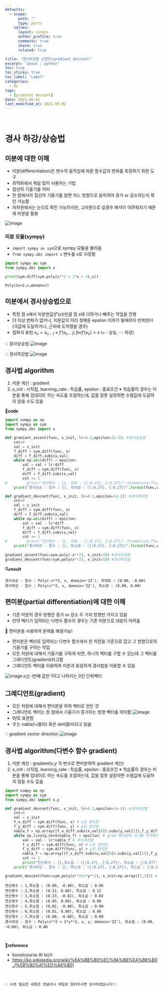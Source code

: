 ```yaml
---
defaults:
  - scope:
      path: ""
      type: posts
    values:
      layout: single
      author_profile: true
      comments: true
      share: true
      related: true

title: "경사하강법 순한맛(gradient descent)"
excerpt: "about : python"
toc: true
toc_sticky: true
toc_label: "Label"
categories:
  - DL
tags:
  - [gradient descent]
date: 2021-08-02
last_modified_at: 2021-08-02
---
```

<br>

# 경사 하강/상승법

## 미분에 대한 이해

- 미분(differentiation)은 변수의 움직임에 따른 함수값의 변화를 측정하기 위한 도구
- 최적화에서 제일 많이 사용하는 기법
- 접선의 기울기를 의미
- 한 점에서의 접선의 기울기를 알면 어느 방향으로 움직여야 증가 or 감소하는지 확인 가능함
- 저차원에서는 눈으로 확인 가능하지만, 고차원으로 갈경우 해석이 어려워지기 때문에 미분을 활용

![image](https://user-images.githubusercontent.com/77658029/127102561-466ffe3d-a63a-446e-a6cb-633b23afbc0c.png)


### 미분 모듈(sympy)

- `import sympy as sym`으로 sympy 모듈을 불러옴
- `from sympy.abc import x` 변수를 x로 지정함

```python
import sympy as sym
from sympy.abc import x

print(sym.diff(sym.poly(x**2 + 2*x + 3),x))
```
```
Poly(2𝑥+2,𝑥,𝑑𝑜𝑚𝑎𝑖𝑛=ℤ)
```

## 미분에서 경사상승법으로

- 특정 점 $x$에서 미분한값($f'(x)$)만큼 점 $x$에 더하거나 빼주는 작업을 진행
- 더 이상 변화가 없거나, 미분값이 미리 정해둔 epslion 이하가 될때까지 반복한다(극값에 도달하거나, 근처에 도착했을 경우)
- 점화식 표현 $x_n=x_{n-1}±f'(x_{n-1})$   $for f'(x_n) > ε$ (+ : 상승, - : 하강)

💡 경사상승법
![image](https://user-images.githubusercontent.com/77658029/128594059-011427f2-804c-43c3-ad7f-5316a7e64488.png)

💡 경사하강법
![image](https://user-images.githubusercontent.com/77658029/128594069-5ddeae88-55fd-4297-b743-df62ebf952f7.png)


## 경사법 algorithm

1. 미분 계산 : gradient
2. x_init : 시작점, learning_rate : 학습률, epsilon : 종료조건
※ 학습률의 경우는 미분을 통해 업데이트 하는 속도를 조절하는데, 값을 잘못 설정하면 수렴값에 도달하지 않을 수도 있음

**📰code**
```python
import numpy as np
import sympy as sym
from sympy.abc import x

def gradient_ascent(func, x_init, lr=0.3,epsilon=1e-2): #경사상승법
    cnt=0
    val = x_init
    f_diff = sym.diff(func, x)
    diff = f_diff.subs(x,val)
    while np.abs(diff) > epsilon:
        val = val + lr*diff
        f_diff = sym.diff(func, x)
        diff = f_diff.subs(x,val)
        cnt += 1
#         print("연산횟수 : {}, 좌표 : ({:0.2f}, {:0.2f})".format(cnt,float(val),float(func.subs(x,val))))
    print("경사상승 - 함수 : {}, 최대점 : ({:0.2f}, {:0.2f})".format(func,val,func.subs(x,val)))

def gradient_descent(func, x_init, lr=0.3,epsilon=1e-2): #경사하강법
    cnt=0
    val = x_init
    f_diff = sym.diff(func, x)
    diff = f_diff.subs(x,val)
    while np.abs(diff) > epsilon:
        val = val - lr*diff
        f_diff = sym.diff(func, x)
        diff = f_diff.subs(x,val)
        cnt += 1
#         print("연산횟수 : {}, 좌표 : ({:0.2f}, {:0.2f})".format(cnt,float(val),float(func.subs(x,val))))
    print("경사하강 - 함수 : {}, 최소점 : ({:0.2f}, {:0.2f})".format(func,val,func.subs(x,val)))
    
gradient_ascent(func=sym.poly(-x**2), x_init=10) #경사상승법
gradient_descent(func=sym.poly(x**2), x_init=10) #경사하강법
```
**🔍result**
```
경사상승 - 함수 : Poly(-x**2, x, domain='ZZ'), 최대점 : (0.00, -0.00)
경사하강 - 함수 : Poly(x**2, x, domain='ZZ'), 최소점 : (0.00, 0.00)
```
  
## 편미분(partial differentiation)에 대한 이해 

- 기존 미분의 경우 방향은 증가 or 감소 두 가지 방향만 가지고 있음
- 만약 벡터가 입력되는 다변수 함수의 경우는 기존 미분으로 대응이 어려움

🔑 편미분을 사용하여 문제를 해결가능!

- 편미분은 벡터로 입력되는 다변수 함수에서 한 차원을 기준으로 잡고 그 방향으로의 기울기를 구하는 작업
- 모든 차원에 대해서 기울기를 구하게 되면, 하나의 벡터를 구할 수 있는데 그 벡터를 그레디언트(gradient)라고함
- 그레디언트 벡터를 이용하여 미분과 동일하게 경사법을 이용할 수 있음

![image](https://user-images.githubusercontent.com/77658029/127163925-b2643b4e-cebe-45d0-ac23-c3507dd9af8f.png)
  $e_i$는 i번째 값만 1이고 나머지는 0인 단위벡터


## 그레디언트(gradient)

- 모든 차원에 대해서 편미분을 하여 벡터로 만든 것
- 그레디언트 벡터는 한 점에서 기울기가 증가하는 방향 벡터를 의미함
![image](https://user-images.githubusercontent.com/77658029/127168928-11e9ddf8-46d9-461a-b476-a6b497a53685.png)
- $\nabla f$로 표현함
- $\nabla$는 nabla(나블라) 혹은 del(델)이라고 읽음

💡 gradient vector direction
![image](https://user-images.githubusercontent.com/77658029/127168616-c8440173-99e1-4ff3-8834-62c20f3bd947.png)



## 경사법 algorithm(다변수 함수 gradient)

1. 미분 계산 : gradient(x,y 각 변수로 편미분하여 gradient 계산)
2. x_init : 시작점, learning_rate : 학습률, epsilon : 종료조건
※ 학습률의 경우는 미분을 통해 업데이트 하는 속도를 조절하는데, 값을 잘못 설정하면 수렴값에 도달하지 않을 수도 있음

```python
import numpy as np
import sympy as sym
from sympy.abc import x,y

def gradient_descent(func, x_init, lr=0.3,epsilon=1e-2): #경사하강법
    cnt=0
    val = x_init
    f_x_diff = sym.diff(func, x) # x로 편미분
    f_y_diff = sym.diff(func, y) # y로 편미분
    nabla_f = np.array([f_x_diff.subs(x,val[0]).subs(y,val[1]),f_y_diff.subs(x,val[0]).subs(y,val[1])], dtype = float) # grad 벡터값
    while np.linalg.norm(nabla_f) > epsilon: # grad 벡터값의 크기를 작게하자!
        val = val - lr*nabla_f # 경사하강법
        f_x_diff = sym.diff(func, x) # x로 편미분
        f_y_diff = sym.diff(func, y) # y로 편미분
        nabla_f = np.array([f_x_diff.subs(x,val[0]).subs(y,val[1]),f_y_diff.subs(x,val[0]).subs(y,val[1])], dtype = float)
        cnt += 1
        print("연산횟수 : {},최소점 : ({:0.2f}, {:0.2f}), 최소값 : {:0.2f}".format(cnt,val[0],val[1],func.subs(x,val[0]).subs(y,val[1])))
    print("경사하강 - 함수 : {}, 최소점 : ({:0.2f}, {:0.2f}), 최소값 : {:0.2f}".format(func,val[0],val[1],func.subs(x,val[0]).subs(y,val[1])))

gradient_descent(func=sym.poly(x**2+2*y**2), x_init=np.array([2,2])) #경사하강법
```
```
연산횟수 : 1,최소점 : (0.80, -0.40), 최소값 : 0.96
연산횟수 : 2,최소점 : (0.32, 0.08), 최소값 : 0.12
연산횟수 : 3,최소점 : (0.13, -0.02), 최소값 : 0.02
연산횟수 : 4,최소점 : (0.05, 0.00), 최소값 : 0.00
연산횟수 : 5,최소점 : (0.02, -0.00), 최소값 : 0.00
연산횟수 : 6,최소점 : (0.01, 0.00), 최소값 : 0.00
연산횟수 : 7,최소점 : (0.00, -0.00), 최소값 : 0.00
경사하강 - 함수 : Poly(x**2 + 2*y**2, x, y, domain='ZZ'), 최소점 : (0.00, -0.00), 최소값 : 0.00
```
<br>

**📌reference**
- boostcourse AI tech
- https://ko.wikipedia.org/wiki/%EA%B8%B0%EC%9A%B8%EA%B8%B0_(%EB%B2%A1%ED%84%B0)

<br>

```
💡 수정 필요한 내용은 댓글이나 메일로 알려주시면 감사하겠습니다!💡 
```

